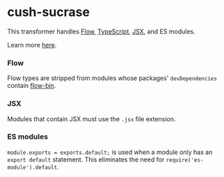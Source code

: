 # cush-sucrase

This transformer handles [Flow][1], [TypeScript][2], [JSX][3], and ES modules.

Learn more [here][0].

[0]: https://github.com/alangpierce/sucrase
[1]: https://github.com/facebook/flow
[2]: https://github.com/Microsoft/TypeScript
[3]: https://reactjs.org/docs/jsx-in-depth.html

### Flow

Flow types are stripped from modules whose packages' `devDependencies` contain [flow-bin](https://www.npmjs.com/package/flow-bin).

### JSX

Modules that contain JSX must use the `.jsx` file extension.

### ES modules

`module.exports = exports.default;` is used when a module only has an `export default` statement. This eliminates the need for `require('es-module').default`.

